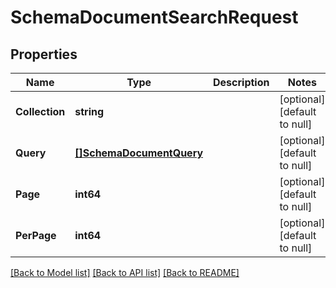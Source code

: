 # SchemaDocumentSearchRequest

## Properties
Name | Type | Description | Notes
------------ | ------------- | ------------- | -------------
**Collection** | **string** |  | [optional] [default to null]
**Query** | [**[]SchemaDocumentQuery**](schemaDocumentQuery.md) |  | [optional] [default to null]
**Page** | **int64** |  | [optional] [default to null]
**PerPage** | **int64** |  | [optional] [default to null]

[[Back to Model list]](../README.md#documentation-for-models) [[Back to API list]](../README.md#documentation-for-api-endpoints) [[Back to README]](../README.md)


